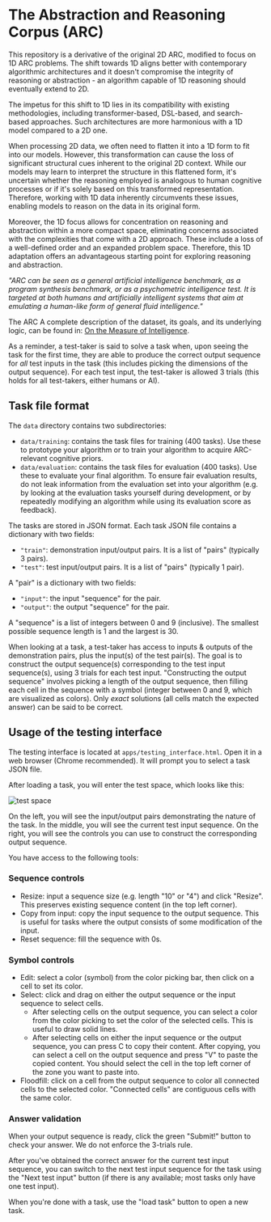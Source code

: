# The Abstraction and Reasoning Corpus (ARC)

This repository is a derivative of the original 2D ARC, modified to focus on 1D ARC problems. The shift towards 1D aligns better with contemporary algorithmic architectures and it doesn't compromise the integrity of reasoning or abstraction - an algorithm capable of 1D reasoning should eventually extend to 2D.

The impetus for this shift to 1D lies in its compatibility with existing methodologies, including transformer-based, DSL-based, and search-based approaches. Such architectures are more harmonious with a 1D model compared to a 2D one.

When processing 2D data, we often need to flatten it into a 1D form to fit into our models. However, this transformation can cause the loss of significant structural cues inherent to the original 2D context. While our models may learn to interpret the structure in this flattened form, it's uncertain whether the reasoning employed is analogous to human cognitive processes or if it's solely based on this transformed representation. Therefore, working with 1D data inherently circumvents these issues, enabling models to reason on the data in its original form.

Moreover, the 1D focus allows for concentration on reasoning and abstraction within a more compact space, eliminating concerns associated with the complexities that come with a 2D approach. These include a loss of a well-defined order and an expanded problem space. Therefore, this 1D adaptation offers an advantageous starting point for exploring reasoning and abstraction.

*"ARC can be seen as a general artificial intelligence benchmark, as a program synthesis benchmark, or as a psychometric intelligence test. It is targeted at both humans and artificially intelligent systems that aim at emulating a human-like form of general fluid intelligence."*

The ARC A complete description of the dataset, its goals, and its underlying logic, can be found in: [On the Measure of Intelligence](https://arxiv.org/abs/1911.01547).

As a reminder, a test-taker is said to solve a task when, upon seeing the task for the first time, they are able to produce the correct output sequence for *all* test inputs in the task (this includes picking the dimensions of the output sequence). For each test input, the test-taker is allowed 3 trials (this holds for all test-takers, either humans or AI).


## Task file format

The `data` directory contains two subdirectories:

- `data/training`: contains the task files for training (400 tasks). Use these to prototype your algorithm or to train your algorithm to acquire ARC-relevant cognitive priors.
- `data/evaluation`: contains the task files for evaluation (400 tasks). Use these to evaluate your final algorithm. To ensure fair evaluation results, do not leak information from the evaluation set into your algorithm (e.g. by looking at the evaluation tasks yourself during development, or by repeatedly modifying an algorithm while using its evaluation score as feedback).

The tasks are stored in JSON format. Each task JSON file contains a dictionary with two fields:

- `"train"`: demonstration input/output pairs. It is a list of "pairs" (typically 3 pairs).
- `"test"`: test input/output pairs. It is a list of "pairs" (typically 1 pair).

A "pair" is a dictionary with two fields:

- `"input"`: the input "sequence" for the pair.
- `"output"`: the output "sequence" for the pair.

A "sequence" is a list of integers between 0 and 9 (inclusive). The smallest possible sequence length is 1 and the largest is 30.

When looking at a task, a test-taker has access to inputs & outputs of the demonstration pairs, plus the input(s) of the test pair(s). The goal is to construct the output sequence(s) corresponding to the test input sequence(s), using 3 trials for each test input. "Constructing the output sequence" involves picking a length of the output sequence, then filling each cell in the sequence with a symbol (integer between 0 and 9, which are visualized as colors). Only *exact* solutions (all cells match the expected answer) can be said to be correct.


## Usage of the testing interface

The testing interface is located at `apps/testing_interface.html`. Open it in a web browser (Chrome recommended). It will prompt you to select a task JSON file.

After loading a task, you will enter the test space, which looks like this:

![test space](https://arc-benchmark.s3.amazonaws.com/figs/arc_test_space.png)

On the left, you will see the input/output pairs demonstrating the nature of the task. In the middle, you will see the current test input sequence. On the right, you will see the controls you can use to construct the corresponding output sequence.

You have access to the following tools:

### Sequence controls

- Resize: input a sequence size (e.g. length "10" or "4") and click "Resize". This preserves existing sequence content (in the top left corner).
- Copy from input: copy the input sequence to the output sequence. This is useful for tasks where the output consists of some modification of the input.
- Reset sequence: fill the sequence with 0s.

### Symbol controls

- Edit: select a color (symbol) from the color picking bar, then click on a cell to set its color.
- Select: click and drag on either the output sequence or the input sequence to select cells.
    - After selecting cells on the output sequence, you can select a color from the color picking to set the color of the selected cells. This is useful to draw solid lines.
    - After selecting cells on either the input sequence or the output sequence, you can press C to copy their content. After copying, you can select a cell on the output sequence and press "V" to paste the copied content. You should select the cell in the top left corner of the zone you want to paste into.
- Floodfill: click on a cell from the output sequence to color all connected cells to the selected color. "Connected cells" are contiguous cells with the same color.

### Answer validation

When your output sequence is ready, click the green "Submit!" button to check your answer. We do not enforce the 3-trials rule.

After you've obtained the correct answer for the current test input sequence, you can switch to the next test input sequence for the task using the "Next test input" button (if there is any available; most tasks only have one test input).

When you're done with a task, use the "load task" button to open a new task.
